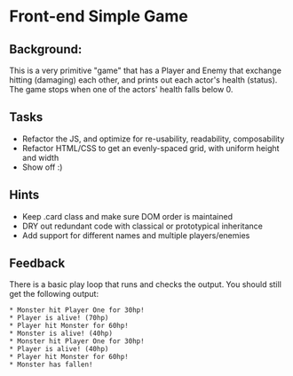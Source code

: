 # Front-end Simple Game

## Background:

This is a very primitive "game" that has a Player and Enemy that exchange hitting
(damaging) each other, and prints out each actor's health (status). The game
stops when one of the actors' health falls below 0.

## Tasks

- Refactor the JS, and optimize for re-usability, readability, composability
- Refactor HTML/CSS to get an evenly-spaced grid, with uniform height and width
- Show off :)

## Hints

- Keep .card class and make sure DOM order is maintained
- DRY out redundant code with classical or prototypical inheritance
- Add support for different names and multiple players/enemies

## Feedback

There is a basic play loop that runs and checks the output. You should still get
the following output:

```
* Monster hit Player One for 30hp!
* Player is alive! (70hp)
* Player hit Monster for 60hp!
* Monster is alive! (40hp)
* Monster hit Player One for 30hp!
* Player is alive! (40hp)
* Player hit Monster for 60hp!
* Monster has fallen!
```
